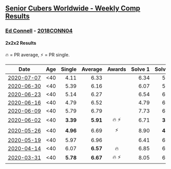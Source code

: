 <style>table {white-space: nowrap;}</style>

## [Senior Cubers Worldwide - Weekly Comp Results](/scw-comp/results/)
### [Ed Connell](README.md) - [2018CONN04](https://www.worldcubeassociation.org/persons/2018CONN04?event=222)
#### 2x2x2 Results

<span style="white-space: nowrap;">🔥 = PR average</span>, <span style="white-space: nowrap;">⚡ = PR single</span>.

| Date | Age | Single | Average | Awards | Solve 1 | Solve 2 | Solve 3 | Solve 4 | Solve 5 | Video |
| :--: | :--: | --: | --: | :--: | --: | --: | --: | --: | --: | :-- |
| [2020-07-07](../../results/2020-07-07/222.md) | <40 | 4.11 | 6.33 |  | 6.34 | 5.81 | 7.01 | 4.11 | 6.83 | [Link](https://www.facebook.com/events/271667090769235?view=permalink&id=274220160513928) |
| [2020-06-30](../../results/2020-06-30/222.md) | <40 | 5.39 | 6.16 |  | 6.07 | 5.94 | 6.48 | 8.02 | 5.39 | [Link](https://www.facebook.com/events/679860472562391?view=permalink&id=682340375647734) |
| [2020-06-23](../../results/2020-06-23/222.md) | <40 | 5.14 | 6.27 |  | 6.54 | 6.45 | 5.14 | 5.83 | 7.38 | [Link](https://www.facebook.com/events/722150235200875?view=permalink&id=724951901587375) |
| [2020-06-16](../../results/2020-06-16/222.md) | <40 | 4.79 | 6.52 |  | 4.79 | 6.23 | 6.89 | 9.62 | 6.43 | [Link](https://www.facebook.com/events/604103587178706?view=permalink&id=607133026875762) |
| [2020-06-09](../../results/2020-06-09/222.md) | <40 | 5.79 | 6.79 |  | 7.73 | 6.08 | 6.58 | 7.71 | 5.79 | [Link](https://www.facebook.com/events/903549840109576?view=permalink&id=906634199801140) |
| [2020-06-02](../../results/2020-06-02/222.md) | <40 | **3.39** | **5.91** | 🔥 ⚡ | 6.71 | **3.39** | 5.02 | 6.01 | 7.92 | [Link](https://www.facebook.com/events/3373950429496747?view=permalink&id=3381586012066522) |
| [2020-05-26](../../results/2020-05-26/222.md) | <40 | **4.96** | 6.69 | ⚡ | 8.90 | **4.96** | 6.42 | 6.93 | 6.72 | [Link](https://www.facebook.com/events/688407551989463?view=permalink&id=691158718381013) |
| [2020-05-19](../../results/2020-05-19/222.md) | <40 | 5.97 | 6.96 |  | 6.41 | 6.50 | 11.65 | 5.97 | 7.96 | [Link](https://www.facebook.com/events/1880761498725633?view=permalink&id=1885639354904514) |
| [2020-04-14](../../results/2020-04-14/222.md) | <40 | 6.07 | **6.57** | 🔥 | 6.85 | 6.07 | 6.67 | 6.52 | 6.51 | [Link](https://www.facebook.com/events/982619255468618?view=permalink&id=985744501822760) |
| [2020-03-31](../../results/2020-03-31/222.md) | <40 | **5.78** | **6.67** | 🔥 ⚡ | 8.05 | 6.14 | 7.39 | **5.78** | 6.48 | [Link](https://www.facebook.com/events/637372103486119?view=permalink&id=638709733352356) |


<!-- Global site tag (gtag.js) - Google Analytics -->
<script async src="https://www.googletagmanager.com/gtag/js?id=UA-86348435-3"></script>
<script>window.dataLayer = window.dataLayer || []; function gtag() {dataLayer.push(arguments);} gtag('js', new Date()); gtag('config', 'UA-86348435-3');</script>
